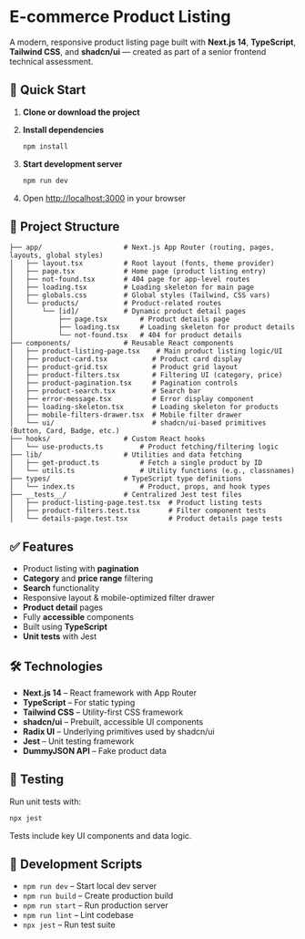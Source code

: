 # E-commerce Product Listing

A modern, responsive product listing page built with **Next.js 14**, **TypeScript**, **Tailwind CSS**, and **shadcn/ui** — created as part of a senior frontend technical assessment.

## 🚀 Quick Start

1. **Clone or download the project**
2. **Install dependencies**

   ```bash
   npm install
   ```

3. **Start development server**

   ```bash
   npm run dev
   ```

4. Open [http://localhost:3000](http://localhost:3000) in your browser

## 📁 Project Structure

```
├── app/                    # Next.js App Router (routing, pages, layouts, global styles)
│   ├── layout.tsx          # Root layout (fonts, theme provider)
│   ├── page.tsx            # Home page (product listing entry)
│   ├── not-found.tsx       # 404 page for app-level routes
│   ├── loading.tsx         # Loading skeleton for main page
│   ├── globals.css         # Global styles (Tailwind, CSS vars)
│   └── products/           # Product-related routes
│       └── [id]/           # Dynamic product detail pages
│           ├── page.tsx        # Product details page
│           ├── loading.tsx     # Loading skeleton for product details
│           └── not-found.tsx   # 404 for product details
├── components/             # Reusable React components
│   ├── product-listing-page.tsx    # Main product listing logic/UI
│   ├── product-card.tsx           # Product card display
│   ├── product-grid.tsx           # Product grid layout
│   ├── product-filters.tsx        # Filtering UI (category, price)
│   ├── product-pagination.tsx     # Pagination controls
│   ├── product-search.tsx         # Search bar
│   ├── error-message.tsx          # Error display component
│   ├── loading-skeleton.tsx       # Loading skeleton for products
│   ├── mobile-filters-drawer.tsx  # Mobile filter drawer
│   └── ui/                        # shadcn/ui-based primitives (Button, Card, Badge, etc.)
├── hooks/                  # Custom React hooks
│   └── use-products.ts         # Product fetching/filtering logic
├── lib/                    # Utilities and data fetching
│   ├── get-product.ts          # Fetch a single product by ID
│   └── utils.ts                # Utility functions (e.g., classnames)
├── types/                  # TypeScript type definitions
│   └── index.ts                # Product, props, and hook types
├── __tests__/              # Centralized Jest test files
│   ├── product-listing-page.test.tsx  # Product listing tests
│   ├── product-filters.test.tsx       # Filter component tests
│   └── details-page.test.tsx          # Product details page tests
```

## ✅ Features

- Product listing with **pagination**
- **Category** and **price range** filtering
- **Search** functionality
- Responsive layout & mobile-optimized filter drawer
- **Product detail** pages
- Fully **accessible** components
- Built using **TypeScript**
- **Unit tests** with Jest

## 🛠️ Technologies

- **Next.js 14** – React framework with App Router
- **TypeScript** – For static typing
- **Tailwind CSS** – Utility-first CSS framework
- **shadcn/ui** – Prebuilt, accessible UI components
- **Radix UI** – Underlying primitives used by shadcn/ui
- **Jest** – Unit testing framework
- **DummyJSON API** – Fake product data

## 🧪 Testing

Run unit tests with:

```bash
npx jest
```

Tests include key UI components and data logic.

## 🧭 Development Scripts

- `npm run dev` – Start local dev server
- `npm run build` – Create production build
- `npm run start` – Run production server
- `npm run lint` – Lint codebase
- `npx jest` – Run test suite
